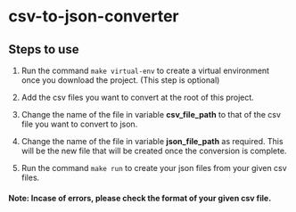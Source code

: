 # csv-to-json-converter

## Steps to use

1. Run the command `make virtual-env` to create a virtual environment once you download the project. (This step is optional)

2. Add the csv files you want to convert at the root of this project.

3. Change the name of the file in variable **csv_file_path** to that of the csv file you want to convert to json.

4. Change the name of the file in variable **json_file_path** as required. This will be the new file that will be created once the conversion is complete.

5. Run the command `make run` to create your json files from your given csv files.


#### Note: Incase of errors, please check the format of your given csv file.
